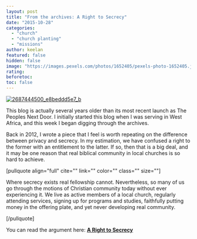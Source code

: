 ```yaml
---
layout: post
title: "From the archives: A Right to Secrecy"
date: "2015-10-28"
categories: 
  - "church"
  - "church planting"
  - "missions"
author: keelan
featured: false
hidden: false
image: "https://images.pexels.com/photos/1652405/pexels-photo-1652405.jpeg?auto=compress&cs=tinysrgb&w=1260&h=750&dpr=1"
rating:
beforetoc:
toc: false
---
```


[![2687444500_e8beddd5e7_b](images/98e22-2687444500_e8beddd5e7_b-e1446036204608.jpg)](https://keelancook.files.wordpress.com/2020/08/98e22-2687444500_e8beddd5e7_b-e1446036204608.jpg)

This blog is actually several years older than its most recent launch as The Peoples Next Door. I initially started this blog when I was serving in West Africa, and this week I began digging through the archives.

Back in 2012, I wrote a piece that I feel is worth repeating on the difference between privacy and secrecy. In my estimation, we have confused a right to the former with an entitlement to the latter. If so, then that is a big deal, and it may be one reason that real biblical community in local churches is so hard to achieve.

\[pullquote align="full" cite="" link="" color="" class="" size=""\]

Where secrecy exists real fellowship cannot. Nevertheless, so many of us go through the motions of Christian community today without ever experiencing it. We live as active members of a local church, regularly attending services, signing up for programs and studies, faithfully putting money in the offering plate, and yet never developing real community.

\[/pullquote\]

You can read the argument here: **[A Right to Secrecy](http://blog.keelancook.com/2012/08/a-right-to-secrecy.html)**
